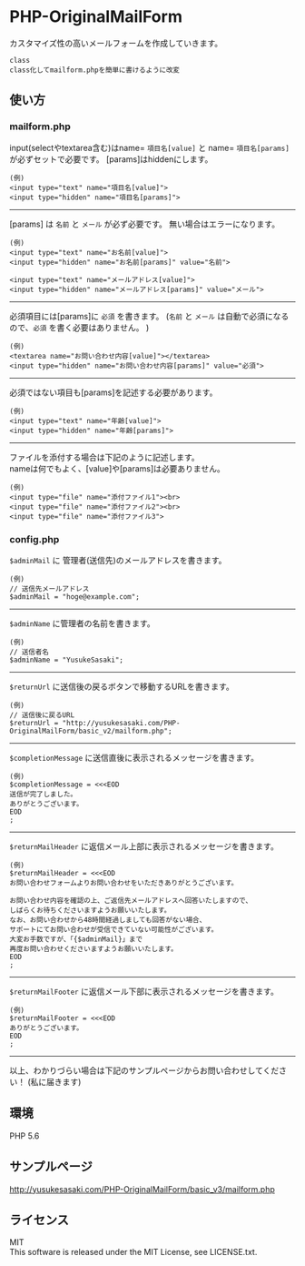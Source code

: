# PHP-OriginalMailForm
カスタマイズ性の高いメールフォームを作成していきます。

    class
    class化してmailform.phpを簡単に書けるように改変
    
    
## 使い方

### mailform.php

input(selectやtextarea含む)はname= `項目名[value]` と name= `項目名[params]` が必ずセットで必要です。
[params]はhiddenにします。

    (例)
    <input type="text" name="項目名[value]">
    <input type="hidden" name="項目名[params]">

***

[params] は `名前` と `メール` が必ず必要です。
無い場合はエラーになります。

    (例)
    <input type="text" name="お名前[value]">
    <input type="hidden" name="お名前[params]" value="名前">
    
    <input type="text" name="メールアドレス[value]">
    <input type="hidden" name="メールアドレス[params]" value="メール">

***

必須項目には[params]に `必須` を書きます。
(`名前` と `メール` は自動で必須になるので、`必須` を書く必要はありません。 )

    (例)
    <textarea name="お問い合わせ内容[value]"></textarea>
    <input type="hidden" name="お問い合わせ内容[params]" value="必須">

***

必須ではない項目も[params]を記述する必要があります。

    (例)
    <input type="text" name="年齢[value]">
    <input type="hidden" name="年齢[params]">
    
***
    
ファイルを添付する場合は下記のように記述します。  
nameは何でもよく、[value]や[params]は必要ありません。

    (例)
    <input type="file" name="添付ファイル1"><br>
    <input type="file" name="添付ファイル2"><br>
    <input type="file" name="添付ファイル3">




### config.php

`$adminMail` に 管理者(送信先)のメールアドレスを書きます。

    (例)
    // 送信先メールアドレス
    $adminMail = "hoge@example.com";


***

`$adminName` に管理者の名前を書きます。

    (例)
    // 送信者名
    $adminName = "YusukeSasaki";


***

`$returnUrl` に送信後の戻るボタンで移動するURLを書きます。

    (例)
    // 送信後に戻るURL
    $returnUrl = "http://yusukesasaki.com/PHP-OriginalMailForm/basic_v2/mailform.php";
    
***

`$completionMessage` に送信直後に表示されるメッセージを書きます。

    (例)
    $completionMessage = <<<EOD
    送信が完了しました。
    ありがとうございます。
    EOD
    ;

***

`$returnMailHeader` に返信メール上部に表示されるメッセージを書きます。

    (例)
    $returnMailHeader = <<<EOD
    お問い合わせフォームよりお問い合わせをいただきありがとうございます。

    お問い合わせ内容を確認の上、ご返信先メールアドレスへ回答いたしますので、
    しばらくお待ちくださいますようお願いいたします。
    なお、お問い合わせから48時間経過しましても回答がない場合、
    サポートにてお問い合わせが受信できていない可能性がございます。
    大変お手数ですが、「{$adminMail}」まで
    再度お問い合わせくださいますようお願いいたします。 
    EOD
    ;
    
***

`$returnMailFooter` に返信メール下部に表示されるメッセージを書きます。
    
    (例)
    $returnMailFooter = <<<EOD
    ありがとうございます。
    EOD
    ;

***

以上、わかりづらい場合は下記のサンプルページからお問い合わせしてください！
(私に届きます)


## 環境
PHP 5.6

## サンプルページ
http://yusukesasaki.com/PHP-OriginalMailForm/basic_v3/mailform.php

## ライセンス
MIT  
This software is released under the MIT License, see LICENSE.txt.

